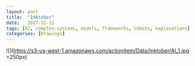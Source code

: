 ```yaml
---
layout: post
title:  "Inktober"
date:   2017-12-12
tags: [AI, complex-systems, models, frameworks, robots, explanations]
categories: [Drawings]
---
```


![](https://s3-us-west-1.amazonaws.com/actionitem/Data/Inktober/AI_1.jpg =250px)
